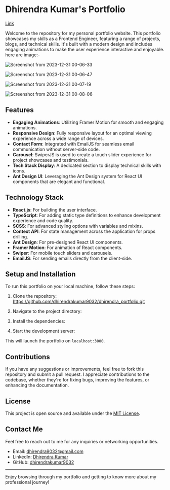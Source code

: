 # Dhirendra Kumar's Portfolio
[Link](https://www.github.com/dhirendrakumar9032)

Welcome to the repository for my personal portfolio website. This portfolio showcases my skills as a Frontend Engineer, featuring a range of projects, blogs, and technical skills. It's built with a modern design and includes engaging animations to make the user experience interactive and enjoyable. here are image:-

![Screenshot from 2023-12-31 00-06-33](https://github.com/dhirendrakumar9032/dhirendra_portfolio/assets/128227632/d98b3ae0-8ae3-449d-a2d9-bb568e671554)

![Screenshot from 2023-12-31 00-06-47](https://github.com/dhirendrakumar9032/dhirendra_portfolio/assets/128227632/d124dfcd-4d2e-4951-9f0b-b20a27c93eda)

![Screenshot from 2023-12-31 00-07-19](https://github.com/dhirendrakumar9032/dhirendra_portfolio/assets/128227632/be700459-939b-4544-9727-3149792dffac)

![Screenshot from 2023-12-31 00-08-06](https://github.com/dhirendrakumar9032/dhirendra_portfolio/assets/128227632/ad4c1090-698b-408e-9380-e2a0dcecdffc)

## Features

- **Engaging Animations**: Utilizing Framer Motion for smooth and engaging animations.
- **Responsive Design**: Fully responsive layout for an optimal viewing experience across a wide range of devices.
- **Contact Form**: Integrated with EmailJS for seamless email communication without server-side code.
- **Carousel**: SwiperJS is used to create a touch slider experience for project showcases and testimonials.
- **Tech Stack Display**: A dedicated section to display technical skills with icons.
- **Ant Design UI**: Leveraging the Ant Design system for React UI components that are elegant and functional.

## Technology Stack

- **React.js**: For building the user interface.
- **TypeScript**: For adding static type definitions to enhance development experience and code quality.
- **SCSS**: For advanced styling options with variables and mixins.
- **Context API**: For state management across the application for props drilling.
- **Ant Design**: For pre-designed React UI components.
- **Framer Motion**: For animation of React components.
- **Swiper**: For mobile touch sliders and carousels.
- **EmailJS**: For sending emails directly from the client-side.

## Setup and Installation

To run this portfolio on your local machine, follow these steps:

1. Clone the repository: https://github.com/dhirendrakumar9032/dhirendra_portfolio.git

2. Navigate to the project directory:
3. Install the dependencies:
4. Start the development server:


This will launch the portfolio on `localhost:3000`.

## Contributions

If you have any suggestions or improvements, feel free to fork this repository and submit a pull request. I appreciate contributions to the codebase, whether they're for fixing bugs, improving the features, or enhancing the documentation.

## License

This project is open source and available under the [MIT License](LICENSE).

## Contact Me

Feel free to reach out to me for any inquiries or networking opportunities.

- Email: dhirendra9032@gmail.com
- LinkedIn: [Dhirendra Kumar](https://www.linkedin.com/in/dhirendra-kumar-9032/)
- GitHub: [dhirendrakumar9032](https://www.github.com/dhirendrakumar9032)

---

Enjoy browsing through my portfolio and getting to know more about my professional journey!

